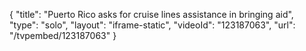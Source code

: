 {
    "title": "Puerto Rico asks for cruise lines assistance in bringing aid",
    "type": "solo",
    "layout": "iframe-static",
    "videoId": "123187063",
    "url": "\/tvpembed\/123187063"
}